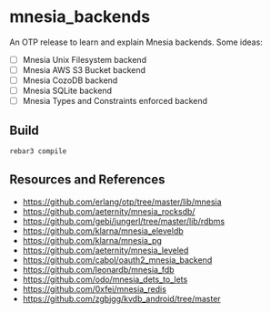 # mnesia_backends

An OTP release to learn and explain Mnesia backends. Some ideas:

 - [ ] Mnesia Unix Filesystem backend
 - [ ] Mnesia AWS S3 Bucket backend
 - [ ] Mnesia CozoDB backend
 - [ ] Mnesia SQLite backend
 - [ ] Mnesia Types and Constraints enforced backend

## Build

```sh
rebar3 compile
```

## Resources and References

 - https://github.com/erlang/otp/tree/master/lib/mnesia
 - https://github.com/aeternity/mnesia_rocksdb/
 - https://github.com/gebi/jungerl/tree/master/lib/rdbms
 - https://github.com/klarna/mnesia_eleveldb
 - https://github.com/klarna/mnesia_pg
 - https://github.com/aeternity/mnesia_leveled
 - https://github.com/cabol/oauth2_mnesia_backend
 - https://github.com/leonardb/mnesia_fdb
 - https://github.com/odo/mnesia_dets_to_lets
 - https://github.com/0xfei/mnesia_redis
 - https://github.com/zgbjgg/kvdb_android/tree/master
